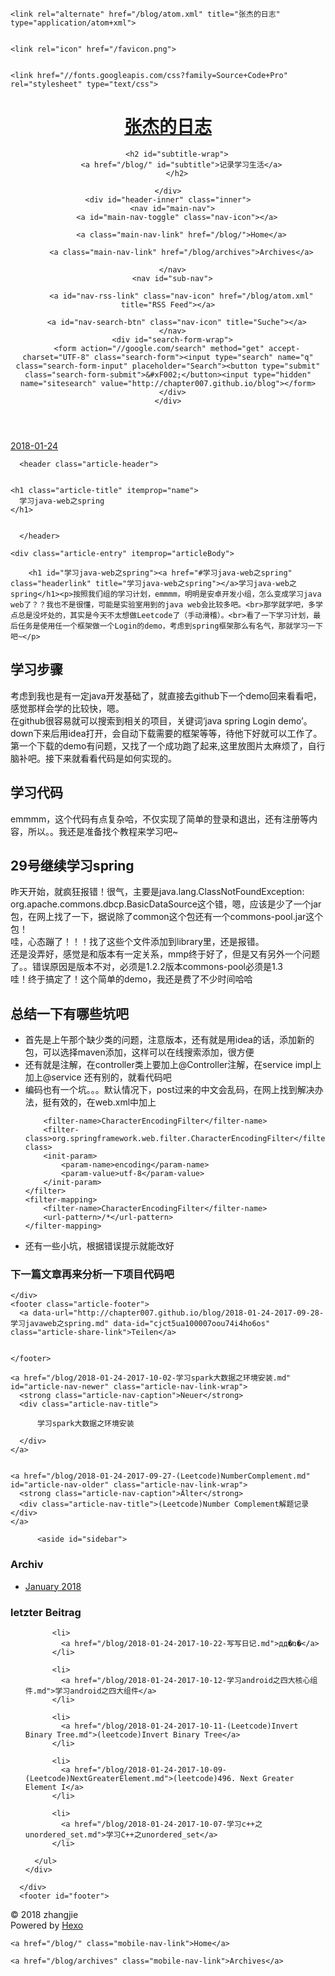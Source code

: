 <!DOCTYPE html>
<html>
<head>
  <meta charset="utf-8">
  

  
  <title>学习java-web之spring | 张杰的日志</title>
  <meta name="viewport" content="width=device-width, initial-scale=1, maximum-scale=1">
  <meta name="description" content="学习java-web之spring按照我们组的学习计划，emmmm，明明是安卓开发小组，怎么变成学习java web了？？我也不是很懂，可能是实验室用到的java web会比较多吧。那学就学吧，多学点总是没坏处的，其实是今天不太想做Leetcode了（手动滑稽）。看了一下学习计划，最后任务是使用任一个框架做一个Login的demo，考虑到spring框架那么有名气，那就学习一下吧~ 学习步骤考虑到">
<meta property="og:type" content="article">
<meta property="og:title" content="学习java-web之spring">
<meta property="og:url" content="http://chapter007.github.io/blog/2018-01-24-2017-09-28-学习javaweb之spring.md">
<meta property="og:site_name" content="张杰的日志">
<meta property="og:description" content="学习java-web之spring按照我们组的学习计划，emmmm，明明是安卓开发小组，怎么变成学习java web了？？我也不是很懂，可能是实验室用到的java web会比较多吧。那学就学吧，多学点总是没坏处的，其实是今天不太想做Leetcode了（手动滑稽）。看了一下学习计划，最后任务是使用任一个框架做一个Login的demo，考虑到spring框架那么有名气，那就学习一下吧~ 学习步骤考虑到">
<meta property="og:locale" content="zh-Hans">
<meta property="og:updated_time" content="2017-09-29T08:23:23.214Z">
<meta name="twitter:card" content="summary">
<meta name="twitter:title" content="学习java-web之spring">
<meta name="twitter:description" content="学习java-web之spring按照我们组的学习计划，emmmm，明明是安卓开发小组，怎么变成学习java web了？？我也不是很懂，可能是实验室用到的java web会比较多吧。那学就学吧，多学点总是没坏处的，其实是今天不太想做Leetcode了（手动滑稽）。看了一下学习计划，最后任务是使用任一个框架做一个Login的demo，考虑到spring框架那么有名气，那就学习一下吧~ 学习步骤考虑到">
  
    <link rel="alternate" href="/blog/atom.xml" title="张杰的日志" type="application/atom+xml">
  
  
    <link rel="icon" href="/favicon.png">
  
  
    <link href="//fonts.googleapis.com/css?family=Source+Code+Pro" rel="stylesheet" type="text/css">
  
  <link rel="stylesheet" href="/blog/css/style.css">
</head>

<body>
  <div id="container">
    <div id="wrap">
      <header id="header">
  <div id="banner"></div>
  <div id="header-outer" class="outer">
    <div id="header-title" class="inner">
      <h1 id="logo-wrap">
        <a href="/blog/" id="logo">张杰的日志</a>
      </h1>
      
        <h2 id="subtitle-wrap">
          <a href="/blog/" id="subtitle">记录学习生活</a>
        </h2>
      
    </div>
    <div id="header-inner" class="inner">
      <nav id="main-nav">
        <a id="main-nav-toggle" class="nav-icon"></a>
        
          <a class="main-nav-link" href="/blog/">Home</a>
        
          <a class="main-nav-link" href="/blog/archives">Archives</a>
        
      </nav>
      <nav id="sub-nav">
        
          <a id="nav-rss-link" class="nav-icon" href="/blog/atom.xml" title="RSS Feed"></a>
        
        <a id="nav-search-btn" class="nav-icon" title="Suche"></a>
      </nav>
      <div id="search-form-wrap">
        <form action="//google.com/search" method="get" accept-charset="UTF-8" class="search-form"><input type="search" name="q" class="search-form-input" placeholder="Search"><button type="submit" class="search-form-submit">&#xF002;</button><input type="hidden" name="sitesearch" value="http://chapter007.github.io/blog"></form>
      </div>
    </div>
  </div>
</header>
      <div class="outer">
        <section id="main"><article id="content-2017-09-28-学习javaweb之spring" class="article article-type-content" itemscope itemprop="blogPost">
  <div class="article-meta">
    <a href="/blog/2018-01-24-2017-09-28-学习javaweb之spring.md" class="article-date">
  <time datetime="2018-01-24T13:16:48.291Z" itemprop="datePublished">2018-01-24</time>
</a>
    
  </div>
  <div class="article-inner">
    
    
      <header class="article-header">
        
  
    <h1 class="article-title" itemprop="name">
      学习java-web之spring
    </h1>
  

      </header>
    
    <div class="article-entry" itemprop="articleBody">
      
        <h1 id="学习java-web之spring"><a href="#学习java-web之spring" class="headerlink" title="学习java-web之spring"></a>学习java-web之spring</h1><p>按照我们组的学习计划，emmmm，明明是安卓开发小组，怎么变成学习java web了？？我也不是很懂，可能是实验室用到的java web会比较多吧。<br>那学就学吧，多学点总是没坏处的，其实是今天不太想做Leetcode了（手动滑稽）。<br>看了一下学习计划，最后任务是使用任一个框架做一个Login的demo，考虑到spring框架那么有名气，那就学习一下吧~</p>
<h2 id="学习步骤"><a href="#学习步骤" class="headerlink" title="学习步骤"></a>学习步骤</h2><p>考虑到我也是有一定java开发基础了，就直接去github下一个demo回来看看吧，感觉那样会学的比较快，嗯。<br>在github很容易就可以搜索到相关的项目，关键词‘java spring Login demo’。down下来后用idea打开，会自动下载需要的框架等等，待他下好就可以工作了。<br>第一个下载的demo有问题，又找了一个成功跑了起来,这里放图片太麻烦了，自行脑补吧。接下来就看看代码是如何实现的。</p>
<h2 id="学习代码"><a href="#学习代码" class="headerlink" title="学习代码"></a>学习代码</h2><p>emmmm，这个代码有点复杂哈，不仅实现了简单的登录和退出，还有注册等内容，所以。。我还是准备找个教程来学习吧~</p>
<h2 id="29号继续学习spring"><a href="#29号继续学习spring" class="headerlink" title="29号继续学习spring"></a>29号继续学习spring</h2><p>昨天开始，就疯狂报错！很气，主要是java.lang.ClassNotFoundException: org.apache.commons.dbcp.BasicDataSource这个错，嗯，应该是少了一个jar包，在网上找了一下，据说除了common这个包还有一个commons-pool.jar这个包！<br>哇，心态蹦了！！！找了这些个文件添加到library里，还是报错。<br>还是没弄好，感觉是和版本有一定关系，mmp终于好了，但是又有另外一个问题了。。错误原因是版本不对，必须是1.2.2版本commons-pool必须是1.3<br>哇！终于搞定了！这个简单的demo，我还是费了不少时间哈哈</p>
<h2 id="总结一下有哪些坑吧"><a href="#总结一下有哪些坑吧" class="headerlink" title="总结一下有哪些坑吧"></a>总结一下有哪些坑吧</h2><ul>
<li>首先是上午那个缺少类的问题，注意版本，还有就是用idea的话，添加新的包，可以选择maven添加，这样可以在线搜索添加，很方便</li>
<li>还有就是注解，在controller类上要加上@Controller注解，在service impl上加上@service 还有别的，就看代码吧</li>
<li>编码也有一个坑。。。默认情况下，post过来的中文会乱码，在网上找到解决办法，挺有效的，在web.xml中加上<br>  <filter><pre><code>    &lt;filter-name&gt;CharacterEncodingFilter&lt;/filter-name&gt;
    &lt;filter-class&gt;org.springframework.web.filter.CharacterEncodingFilter&lt;/filter-class&gt;
    &lt;init-param&gt;
        &lt;param-name&gt;encoding&lt;/param-name&gt;
        &lt;param-value&gt;utf-8&lt;/param-value&gt;
    &lt;/init-param&gt;
&lt;/filter&gt;
&lt;filter-mapping&gt;
    &lt;filter-name&gt;CharacterEncodingFilter&lt;/filter-name&gt;
    &lt;url-pattern&gt;/*&lt;/url-pattern&gt;
&lt;/filter-mapping&gt;
</code></pre></filter></li>
<li>还有一些小坑，根据错误提示就能改好</li>
</ul>
<h3 id="下一篇文章再来分析一下项目代码吧"><a href="#下一篇文章再来分析一下项目代码吧" class="headerlink" title="下一篇文章再来分析一下项目代码吧"></a>下一篇文章再来分析一下项目代码吧</h3>
      
    </div>
    <footer class="article-footer">
      <a data-url="http://chapter007.github.io/blog/2018-01-24-2017-09-28-学习javaweb之spring.md" data-id="cjct5ua100007oou74i4ho6os" class="article-share-link">Teilen</a>
      
      
    </footer>
  </div>
  
    
<nav id="article-nav">
  
    <a href="/blog/2018-01-24-2017-10-02-学习spark大数据之环境安装.md" id="article-nav-newer" class="article-nav-link-wrap">
      <strong class="article-nav-caption">Neuer</strong>
      <div class="article-nav-title">
        
          学习spark大数据之环境安装
        
      </div>
    </a>
  
  
    <a href="/blog/2018-01-24-2017-09-27-(Leetcode)NumberComplement.md" id="article-nav-older" class="article-nav-link-wrap">
      <strong class="article-nav-caption">Älter</strong>
      <div class="article-nav-title">(Leetcode)Number Complement解题记录</div>
    </a>
  
</nav>

  
</article>

</section>
        
          <aside id="sidebar">
  
    

  
    

  
    
  
    
  <div class="widget-wrap">
    <h3 class="widget-title">Archiv</h3>
    <div class="widget">
      <ul class="archive-list"><li class="archive-list-item"><a class="archive-list-link" href="/blog/archives/2018/01/">January 2018</a></li></ul>
    </div>
  </div>


  
    
  <div class="widget-wrap">
    <h3 class="widget-title">letzter Beitrag</h3>
    <div class="widget">
      <ul>
        
          <li>
            <a href="/blog/2018-01-24-2017-10-22-写写日记.md">дд�ռ�</a>
          </li>
        
          <li>
            <a href="/blog/2018-01-24-2017-10-12-学习android之四大核心组件.md">学习android之四大组件</a>
          </li>
        
          <li>
            <a href="/blog/2018-01-24-2017-10-11-(Leetcode)Invert Binary Tree.md">(leetcode)Invert Binary Tree</a>
          </li>
        
          <li>
            <a href="/blog/2018-01-24-2017-10-09-(Leetcode)NextGreaterElement.md">(leetcode)496. Next Greater Element I</a>
          </li>
        
          <li>
            <a href="/blog/2018-01-24-2017-10-07-学习c++之unordered_set.md">学习C++之unordered_set</a>
          </li>
        
      </ul>
    </div>
  </div>

  
</aside>
        
      </div>
      <footer id="footer">
  
  <div class="outer">
    <div id="footer-info" class="inner">
      &copy; 2018 zhangjie<br>
      Powered by <a href="http://hexo.io/" target="_blank">Hexo</a>
    </div>
  </div>
</footer>
    </div>
    <nav id="mobile-nav">
  
    <a href="/blog/" class="mobile-nav-link">Home</a>
  
    <a href="/blog/archives" class="mobile-nav-link">Archives</a>
  
</nav>
    

<script src="//ajax.googleapis.com/ajax/libs/jquery/2.0.3/jquery.min.js"></script>


  <link rel="stylesheet" href="/blog/fancybox/jquery.fancybox.css">
  <script src="/blog/fancybox/jquery.fancybox.pack.js"></script>


<script src="/blog/js/script.js"></script>



  </div>
</body>
</html>